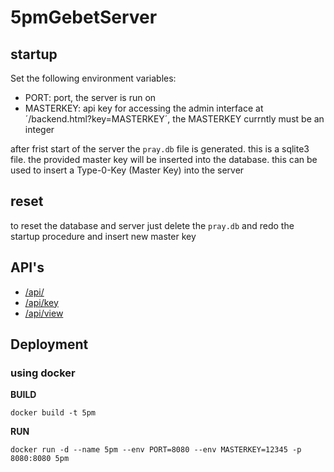 # 5pmGebetServer

## startup
Set the following environment variables:
- PORT: port, the server is run on
- MASTERKEY: api key for accessing the admin interface at ´/backend.html?key=MASTERKEY´, the MASTERKEY currntly must be an integer

after frist start of the server the `pray.db` file is generated. this is a sqlite3 file.
the provided master key will be inserted into the database.
this can be used to insert a Type-0-Key (Master Key) into the server

## reset
to reset the database and server just delete the `pray.db` and redo the startup procedure and insert new master key


## API's
* [/api/](doc/api_.md)
* [/api/key](doc/api_key.md)
* [/api/view](doc/api_view.md)

## Deployment
### using docker
**BUILD**
```shell script
docker build -t 5pm 
```

**RUN**
```shell script
docker run -d --name 5pm --env PORT=8080 --env MASTERKEY=12345 -p 8080:8080 5pm
```
